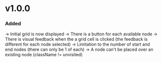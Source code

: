 # v1.0.0

### Added

-> Initial grid is now displayed
-> There is a button for each available node
-> There is visual feedback when the a grid cell is clicked (the feedback is different for each node selected)
-> Limitation to the number of start and end nodes (there can only be 1 of each)
-> A node can't be placed over an existing node (className != unvisited)
